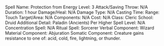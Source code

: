 
Spell Name: Protection from Energy
Level: 3
Attack/Saving Throw: N/A
Duration: 1 hour
Damage/Heal: N/A
Damage Type: N/A
Casting Time: 
Range: Touch
Target/Area: N/A
Components: N/A
Cost: N/A
Class: Cleric
School:  Druid
Additional Detail:  Paladin (Ancients)
Per Higher Spell Level: N/A
Concentration Spell: N/A
Ritual Spell:  Sorcerer
Verbal Component:  Wizard
Material Component: Abjuration
Somatic Component: Creature gains resistance to one of: acid, cold, fire, lightning, or thunder.
